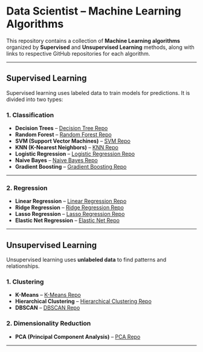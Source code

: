 
# Data Scientist – Machine Learning Algorithms

This repository contains a collection of **Machine Learning algorithms** organized by **Supervised** and **Unsupervised Learning** methods, along with links to respective GitHub repositories for each algorithm.

---

## Supervised Learning

Supervised learning uses labeled data to train models for predictions. It is divided into two types:

### 1. Classification

- **Decision Trees** – [Decision Tree Repo](https://github.com/praveena-vidhyaprakash/Travel_interest_app)  
- **Random Forest** – [Random Forest Repo](https://github.com/praveena-vidhyaprakash/Student_Career_Path_Predictor)  
- **SVM (Support Vector Machines)** – [SVM Repo](https://github.com/praveena-vidhyaprakash/Breast_Cancer_Pred)  
- **KNN (K-Nearest Neighbors)** – [KNN Repo](https://github.com/praveena-vidhyaprakash/Song_Gernre_Classifier)  
- **Logistic Regression** – [Logistic Regression Repo](https://github.com/praveena-vidhyaprakash/Sentiment_predictor)  
- **Naive Bayes** – [Naive Bayes Repo](https://github.com/praveena-vidhyaprakash/Play_Tennis_Predictor-)  
- **Gradient Boosting** – [Gradient Boosting Repo](https://github.com/praveena-vidhyaprakash/Music_Skip_Predictor)

---

### 2. Regression

- **Linear Regression** – [Linear Regression Repo](https://github.com/praveena-vidhyaprakash/Monthly_Spend_Predictor)  
- **Ridge Regression** – [Ridge Regression Repo](https://github.com/praveena-vidhyaprakash/Student_Grade_Predictor)  
- **Lasso Regression** – [Lasso Regression Repo](https://github.com/praveena-vidhyaprakash/House_Prediction_App)  
- **Elastic Net Regression** – [Elastic Net Repo](https://github.com/praveena-vidhyaprakash/Job_Acceptance_Prediction)

---

## Unsupervised Learning

Unsupervised learning uses **unlabeled data** to find patterns and relationships.

### 1. Clustering

- **K-Means** – [K-Means Repo](https://github.com/praveena-vidhyaprakash/Spotify-Segmentation-App)  
- **Hierarchical Clustering** – [Hierarchical Clustering Repo](https://github.com/praveena-vidhyaprakash/Movie_Taste_Clustering)  
- **DBSCAN** – [DBSCAN Repo](https://github.com/praveena-vidhyaprakash/Tourist_Attraction)

### 2. Dimensionality Reduction

- **PCA (Principal Component Analysis)** – [PCA Repo](https://github.com/praveena-vidhyaprakash/Shopping_Habbit)

---


